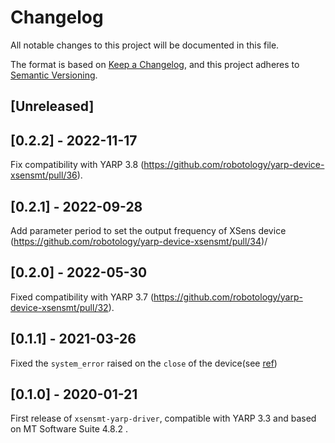 # Changelog
All notable changes to this project will be documented in this file.

The format is based on [Keep a Changelog](https://keepachangelog.com/en/1.0.0/),
and this project adheres to [Semantic Versioning](https://semver.org/spec/v2.0.0.html).

## [Unreleased]

## [0.2.2] - 2022-11-17

 Fix compatibility with YARP 3.8 (https://github.com/robotology/yarp-device-xsensmt/pull/36).


## [0.2.1] - 2022-09-28

 Add parameter period to set the output frequency of XSens device  (https://github.com/robotology/yarp-device-xsensmt/pull/34)/

## [0.2.0] - 2022-05-30

Fixed compatibility with YARP 3.7 (https://github.com/robotology/yarp-device-xsensmt/pull/32).

## [0.1.1] - 2021-03-26

Fixed the `system_error` raised on the `close` of the device(see [ref](https://github.com/robotology/yarp-device-xsensmt/issues/27))

## [0.1.0] - 2020-01-21

First release of `xsensmt-yarp-driver`, compatible with YARP 3.3 and based on MT Software Suite 4.8.2 . 

